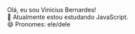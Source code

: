 Olá, eu sou Vinicius Bernardes! <br>
🔭 Atualmente estou estudando JavaScript.<br>
😄 Pronomes: ele/dele
